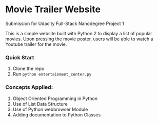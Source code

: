 # Movie Trailer Website
Submission for Udacity Full-Stack Nanodegree Project 1

This is a simple website built with Python 2 to display a list of popular movies. Upon pressing the movie poster, users will be able to watch a Youtube trailer for the movie.

### Quick Start
1. Clone the repo
2. Run `python entertainment_center.py`

### Concepts Applied:
1. Object Oriented Programming in Python
2. Use of List Data Structure
3. Use of Python webbrowser Module
4. Adding documentation to Python Classes
